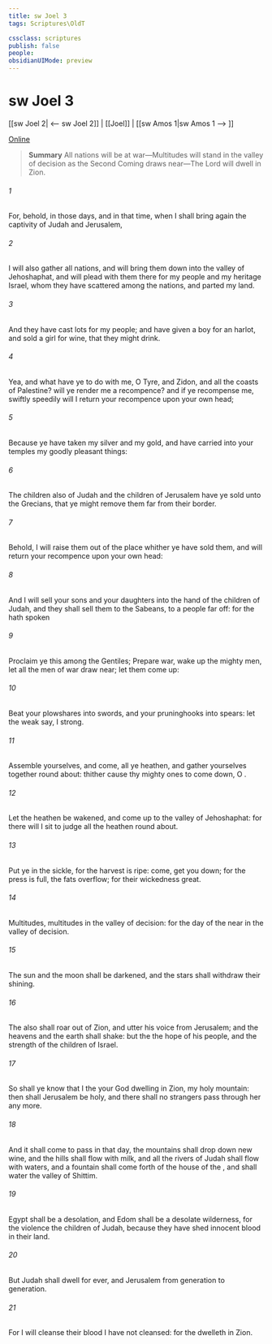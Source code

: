 ```yaml
---
title: sw Joel 3
tags: Scriptures\OldT

cssclass: scriptures
publish: false
people:
obsidianUIMode: preview
---
```


# sw Joel 3
[[sw Joel 2| <-- sw Joel 2]] | [[Joel]] | [[sw Amos 1|sw Amos 1 --> ]]

[Online](https://churchofjesuschrist.org/study/scriptures/ot/joel/3?lang=eng)

> __Summary__
All nations will be at war—Multitudes will stand in the valley of decision as the Second Coming draws near—The Lord will dwell in Zion.

###### 1 
For, behold, in those days, and in that time, when I shall bring again the captivity of Judah and Jerusalem,

###### 2 
I will also gather all nations, and will bring them down into the valley of Jehoshaphat, and will plead with them there for my people and  my heritage Israel, whom they have scattered among the nations, and parted my land.

###### 3 
And they have cast lots for my people; and have given a boy for an harlot, and sold a girl for wine, that they might drink.

###### 4 
Yea, and what have ye to do with me, O Tyre, and Zidon, and all the coasts of Palestine? will ye render me a recompence? and if ye recompense me, swiftly  speedily will I return your recompence upon your own head;

###### 5 
Because ye have taken my silver and my gold, and have carried into your temples my goodly pleasant things:

###### 6 
The children also of Judah and the children of Jerusalem have ye sold unto the Grecians, that ye might remove them far from their border.

###### 7 
Behold, I will raise them out of the place whither ye have sold them, and will return your recompence upon your own head:

###### 8 
And I will sell your sons and your daughters into the hand of the children of Judah, and they shall sell them to the Sabeans, to a people far off: for the  hath spoken 

###### 9 
Proclaim ye this among the Gentiles; Prepare war, wake up the mighty men, let all the men of war draw near; let them come up:

###### 10 
Beat your plowshares into swords, and your pruninghooks into spears: let the weak say, I  strong.

###### 11 
Assemble yourselves, and come, all ye heathen, and gather yourselves together round about: thither cause thy mighty ones to come down, O .

###### 12 
Let the heathen be wakened, and come up to the valley of Jehoshaphat: for there will I sit to judge all the heathen round about.

###### 13 
Put ye in the sickle, for the harvest is ripe: come, get you down; for the press is full, the fats overflow; for their wickedness  great.

###### 14 
Multitudes, multitudes in the valley of decision: for the day of the   near in the valley of decision.

###### 15 
The sun and the moon shall be darkened, and the stars shall withdraw their shining.

###### 16 
The  also shall roar out of Zion, and utter his voice from Jerusalem; and the heavens and the earth shall shake: but the   the hope of his people, and the strength of the children of Israel.

###### 17 
So shall ye know that I  the  your God dwelling in Zion, my holy mountain: then shall Jerusalem be holy, and there shall no strangers pass through her any more.

###### 18 
And it shall come to pass in that day,  the mountains shall drop down new wine, and the hills shall flow with milk, and all the rivers of Judah shall flow with waters, and a fountain shall come forth of the house of the , and shall water the valley of Shittim.

###### 19 
Egypt shall be a desolation, and Edom shall be a desolate wilderness, for the violence  the children of Judah, because they have shed innocent blood in their land.

###### 20 
But Judah shall dwell for ever, and Jerusalem from generation to generation.

###### 21 
For I will cleanse their blood  I have not cleansed: for the  dwelleth in Zion.

